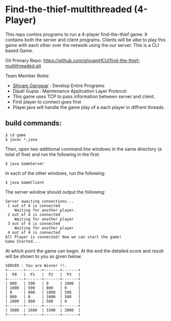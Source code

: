 # Find-the-thief-multithreaded (4-Player)
This repo contins programs to run a 4-player find-the-thief game. It contains both the server and client programs. Clients will be albe to play this game with each other over the netwotk using the our server. This is a CLI based Game.

Git Primary Repo: https://github.com/shivamHCU/find-the-thief-multithreaded.git

Team Member Roles:
* [Shivam Gangwar](https://github.com/shivamHCU) : Develop Entire Programs
* Dipali Gupta  : Maintenance 
Application Layer Protocol:
* This game uses TCP to pass information between server and client.
* First player to connect goes first
* Player.java will handle the game play of a each player in diffrent threads.

## build commands:
```
$ cd game
$ javac *.java
```
Then, open two additional command line windows in the same directory (a total of five) and run the following in the first:
```
$ java GameServer
```
In each of the other windows, run the following:
```
$ java GameClient
```
The server window should output the following:
```
Server awaiting connections...
 1 out of 4 is connected
    Waiting for another player.
 2 out of 4 is connected
    Waiting for another player
 3 out of 4 is connected
    Waiting for another player
 4 out of 4 is connected
All Player is connected! Now we can start the game! 
Game Started...
```
At which point the game can begin.
At the end the detailed score and result  will be shown to you as given below. 
```
SERVER : You are Winner !!.
+-------+-------+-------+-------+
|  P0   |  P1   |  P2   |  P3   |
+-------+-------+-------+-------+
| 800   | 500   | 0     | 1000  |
| 1000  | 500   | 800   | 0     |
| 0     | 800   | 1000  | 500   |
| 800   | 0     | 1000  | 500   |
| 1000  | 800   | 500   | 0     |
+-------+-------+-------+-------+
| 3600  | 2600  | 3300  | 2000  |
+-------+-------+-------+-------+
```
